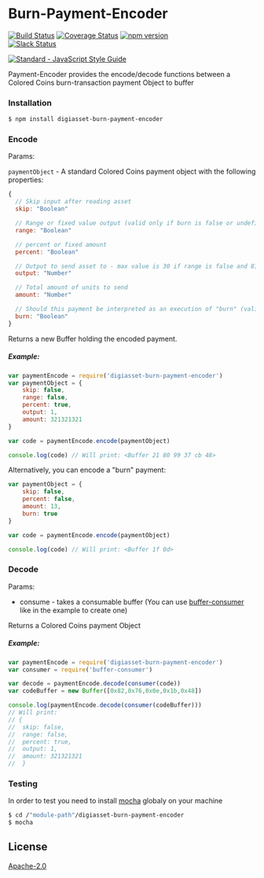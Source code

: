 # Burn-Payment-Encoder
[![Build Status](https://travis-ci.org/Colored-Coins/Burn-Payment-Encoder.svg?branch=master)](https://travis-ci.org/Colored-Coins/Burn-Payment-Encoder) 
[![Coverage Status](https://coveralls.io/repos/github/Colored-Coins/Burn-Payment-Encoder/badge.svg?branch=master)](https://coveralls.io/github/Colored-Coins/Burn-Payment-Encoder?branch=master)
[![npm version](https://badge.fury.io/js/cc-burn-payment-encoder.svg)](http://badge.fury.io/js/cc-burn-payment-encoder)  
[![Slack Status](http://slack.coloredcoins.org/badge.svg)](http://slack.coloredcoins.org)

[![Standard - JavaScript Style Guide](https://cdn.rawgit.com/feross/standard/master/badge.svg)](https://github.com/feross/standard)

Payment-Encoder provides the encode/decode functions between a Colored Coins burn-transaction payment Object to buffer

### Installation

```sh
$ npm install digiasset-burn-payment-encoder
```


### Encode

Params:

`paymentObject` - A standard Colored Coins payment object with the following properties:

```js
{
  // Skip input after reading asset
  skip: "Boolean"

  // Range or fixed value output (valid only if burn is false or undefined)
  range: "Boolean"

  // percent or fixed amount
  percent: "Boolean"

  // Output to send asset to - max value is 30 if range is false and 8191 if true (valid only if burn is false or undefined)
  output: "Number"

  // Total amount of units to send
  amount: "Number"

  // Should this payment be interpreted as an execution of "burn" (valid only if output value and range are undefined)
  burn: "Boolean"
}

```

Returns a new Buffer holding the encoded payment.

##### Example:

```js
var paymentEncode = require('digiasset-burn-payment-encoder')
var paymentObject = {
    skip: false,
    range: false,
    percent: true,
    output: 1,
    amount: 321321321
}

var code = paymentEncode.encode(paymentObject)

console.log(code) // Will print: <Buffer 21 80 99 37 cb 48>
```
Alternatively, you can encode a "burn" payment:
```js
var paymentObject = {
    skip: false,
    percent: false,
    amount: 13,
    burn: true
}

var code = paymentEncode.encode(paymentObject)

console.log(code) // Will print: <Buffer 1f 0d>
```

### Decode

Params:

- consume - takes a consumable buffer (You can use [buffer-consumer] like in the example to create one)

Returns a Colored Coins payment Object

##### Example:

```js
var paymentEncode = require('digiasset-burn-payment-encoder')
var consumer = require('buffer-consumer')

var decode = paymentEncode.decode(consumer(code))
var codeBuffer = new Buffer([0x82,0x76,0x0e,0x1b,0x48])

console.log(paymentEncode.decode(consumer(codeBuffer)))
// Will print:
// {
//  skip: false,
//  range: false,
//  percent: true,
//  output: 1,
//  amount: 321321321
//  }
```

### Testing

In order to test you need to install [mocha] globaly on your machine

```sh
$ cd /"module-path"/digiasset-burn-payment-encoder
$ mocha
```


License
----

[Apache-2.0](http://www.apache.org/licenses/LICENSE-2.0)


[mocha]:https://www.npmjs.com/package/mocha
[buffer-consumer]:https://www.npmjs.com/package/buffer-consumer
